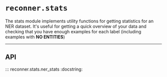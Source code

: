 # `reconner.stats`

The stats module implements utility functions for getting statistics for an NER dataset.
It's useful for getting a quick overview of your data and checking that you have enough examples for each label (including examples with **NO ENTITIES**)

---
## API

::: reconner.stats.ner_stats
    :docstring:
